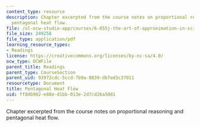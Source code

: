 ```yaml
---
content_type: resource
description: Chapter excerpted from the course notes on proportional reasoning and
  pentagonal heat flow.
file: /ol-ocw-studio-app/courses/6-055j-the-art-of-approximation-in-science-and-engineering-spring-2008/ff8db902e88ed1bb013e2d7cd26a5081_feb22a.pdf
file_size: 249258
file_type: application/pdf
learning_resource_types:
- Readings
license: https://creativecommons.org/licenses/by-nc-sa/4.0/
ocw_type: OCWFile
parent_title: Readings
parent_type: CourseSection
parent_uid: 93972cdc-5ccd-7b9a-8839-db7ed3c37011
resourcetype: Document
title: Pentagonal Heat Flow
uid: ff8db902-e88e-d1bb-013e-2d7cd26a5081
---
```

Chapter excerpted from the course notes on proportional reasoning and pentagonal heat flow.